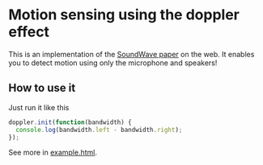 # Motion sensing using the doppler effect
This is an implementation of the [SoundWave paper](http://research.microsoft.com/en-us/um/redmond/groups/cue/publications/guptasoundwavechi2012.pdf)
on the web. It enables you to detect motion using only the microphone and speakers!

## How to use it
Just run it like this
```javascript
doppler.init(function(bandwidth) {
  console.log(bandwidth.left - bandwidth.right);
});
```
See more in [example.html](example.html).
